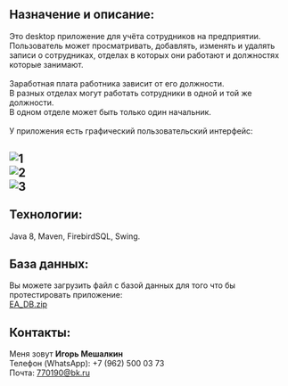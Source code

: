 Назначение и описание:
-----------------------------------
Это desktop приложение для учёта сотрудников на предприятии. <br>
Пользователь может просматривать, добавлять, изменять и удалять записи о сотрудниках, отделах в которых они работают и должностях которые занимают. <br><br>
Заработная плата работника зависит от его должности. <br>
В разных отделах могут работать сотрудники в одной и той же должности. <br>
В одном отделе может быть только один начальник. <br>
<br>
У приложения есть графический пользовательский интерфейс:

![1](https://user-images.githubusercontent.com/97287038/185836284-f76f5968-9828-470c-befd-6bfb5bc32ea9.jpg)<br>
![2](https://user-images.githubusercontent.com/97287038/185836720-69f60c60-dd17-43a0-bd1c-c410b4a0b917.jpg)<br>
![3](https://user-images.githubusercontent.com/97287038/185836753-15179b55-1fee-4311-b1a6-782fded2a158.jpg)
<br>
<br>
Технологии:
----------------------------------------------
Java 8, Maven, FirebirdSQL, Swing.

База данных:
----------------------------------------------
Вы можете загрузить файл с базой данных для того что бы протестировать приложение:<br>
[EA_DB.zip](https://github.com/IgorMeshalkin/EmployeeAccounting/files/9391164/EA_DB.zip)

Контакты:
----------------------------------------------
Меня зовут **Игорь Мешалкин**<br>
Телефон (WhatsApp): +7 (962) 500 03 73<br>
Почта: 770190@bk.ru
